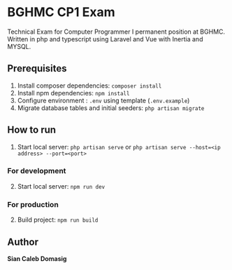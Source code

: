 # BGHMC CP1 Exam

Technical Exam for Computer Programmer I permanent position at BGHMC. Written in php and typescript using Laravel and Vue with Inertia and MYSQL.

## Prerequisites

1. Install composer dependencies: `composer install`
2. Install npm dependencies: `npm install`
3. Configure environment : `.env` using template (`.env.example`)
4. Migrate database tables and initial seeders: `php artisan migrate`

## How to run

1. Start local server: `php artisan serve` or `php artisan serve --host=<ip address> --port=<port>`

### For development

2. Start local server: `npm run dev`

### For production

2. Build project: `npm run build`

## Author

**Sian Caleb Domasig**
